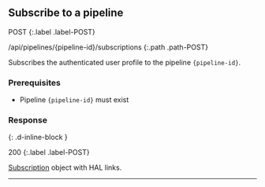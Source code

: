 ## Subscribe to a pipeline

POST
{:.label .label-POST}

/api/pipelines/{pipeline-id}/subscriptions
{:.path .path-POST}

Subscribes the authenticated user profile to the pipeline `{pipeline-id}`.

### Prerequisites
- Pipeline `{pipeline-id}` must exist

### Response
{: .d-inline-block }

200
{:.label .label-POST}

[Subscription](#subscription) object with HAL links.

---
